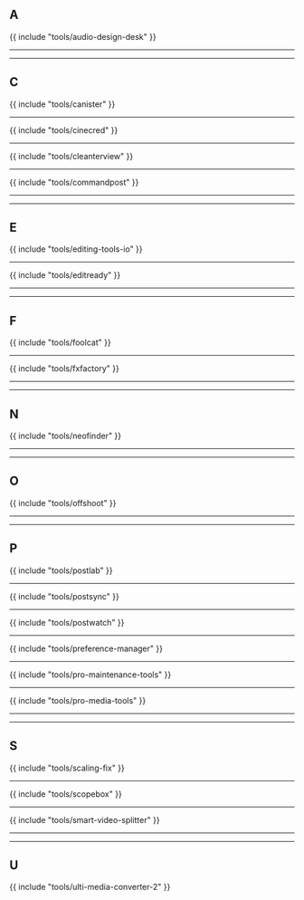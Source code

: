 ## A

{{ include "tools/audio-design-desk" }}

---


---

## C

{{ include "tools/canister" }}

---

{{ include "tools/cinecred" }}

---

{{ include "tools/cleanterview" }}

---

{{ include "tools/commandpost" }}

---


---

## E

{{ include "tools/editing-tools-io" }}

---

{{ include "tools/editready" }}

---


---

## F

{{ include "tools/foolcat" }}

---

{{ include "tools/fxfactory" }}

---


---

## N

{{ include "tools/neofinder" }}

---


---

## O

{{ include "tools/offshoot" }}

---


---

## P

{{ include "tools/postlab" }}

---

{{ include "tools/postsync" }}

---

{{ include "tools/postwatch" }}

---

{{ include "tools/preference-manager" }}

---

{{ include "tools/pro-maintenance-tools" }}

---

{{ include "tools/pro-media-tools" }}

---


---

## S

{{ include "tools/scaling-fix" }}

---

{{ include "tools/scopebox" }}

---

{{ include "tools/smart-video-splitter" }}

---


---

## U

{{ include "tools/ulti-media-converter-2" }}

